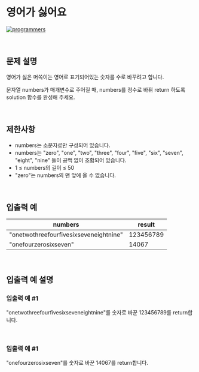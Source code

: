 # 영어가 싫어요

[![programmers](https://user-images.githubusercontent.com/69426184/209522553-bab40080-50ba-4743-86a3-f6198bff3974.png)](https://school.programmers.co.kr/learn/courses/30/lessons/120894?language=python3)

<br/>

## 문제 설명

영어가 싫은 머쓱이는 영어로 표기되어있는 숫자를 수로 바꾸려고 합니다.

문자열 numbers가 매개변수로 주어질 때, numbers를 정수로 바꿔 return 하도록 solution 함수를 완성해 주세요.

<br/>

## 제한사항

-   numbers는 소문자로만 구성되어 있습니다.
-   numbers는 "zero", "one", "two", "three", "four", "five", "six", "seven", "eight", "nine" 들이 공백 없이 조합되어 있습니다.
-   1 ≤ numbers의 길이 ≤ 50
-   "zero"는 numbers의 맨 앞에 올 수 없습니다.

<br/>

## 입출력 예

| numbers                                | result    |
| -------------------------------------- | --------- |
| "onetwothreefourfivesixseveneightnine" | 123456789 |
| "onefourzerosixseven"                  | 14067     |

<br/>

## 입출력 예 설명

### 입출력 예 #1

"onetwothreefourfivesixseveneightnine"를 숫자로 바꾼 123456789를 return합니다.

<br/>

### 입출력 예 #1

"onefourzerosixseven"를 숫자로 바꾼 14067를 return합니다.
